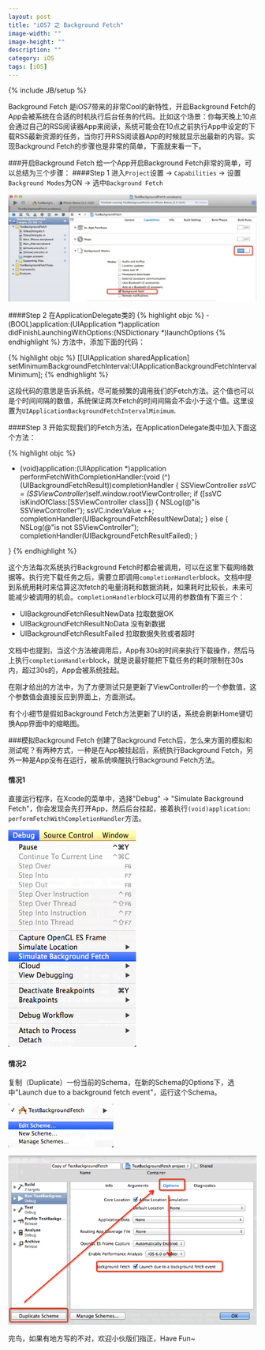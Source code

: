 ```yaml
---
layout: post
title: "iOS7 之 Background Fetch"
image-width: ""
image-height: ""
description: ""
category: iOS
tags: [iOS]
---
```

{% include JB/setup %}

Background Fetch 是iOS7带来的非常Cool的新特性，开启Background Fetch的App会被系统在合适的时机执行后台任务的代码。比如这个场景：你每天晚上10点会通过自己的RSS阅读器App来阅读，系统可能会在10点之前执行App中设定的下载RSS最新资源的任务，当你打开RSS阅读器App的时候就显示出最新的内容。实现Background Fetch的步骤也是非常的简单，下面就来看一下。

###开启Background Fetch
给一个App开启Background Fetch非常的简单，可以总结为三个步骤：
####Step 1 
进入`Project`设置 -> `Capabilities` -> 设置`Background Modes`为ON -> 选中`Background Fetch`

![BG_Fetch01](/assets/resources/BG_Fetch01.png)

####Step 2
在ApplicationDelegate类的
{% highlight objc %}
-(BOOL)application:(UIApplication *)application didFinishLaunchingWithOptions:(NSDictionary *)launchOptions
{% endhighlight %}
方法中，添加下面的代码：

{% highlight objc %}
[[UIApplication sharedApplication] setMinimumBackgroundFetchInterval:UIApplicationBackgroundFetchIntervalMinimum];
{% endhighlight %}

这段代码的意思是告诉系统，尽可能频繁的调用我们的Fetch方法。这个值也可以是个时间间隔的数值，系统保证两次Fetch的时间间隔会不会小于这个值。这里设置为`UIApplicationBackgroundFetchIntervalMinimum`.

####Step 3
开始实现我们的Fetch方法，在ApplicationDelegate类中加入下面这个方法：

{% highlight objc %}
- (void)application:(UIApplication *)application performFetchWithCompletionHandler:(void (^)(UIBackgroundFetchResult))completionHandler {
    SSViewController *ssVC = (SSViewController*)self.window.rootViewController;
    if ([ssVC isKindOfClass:[SSViewController class]]) {
        NSLog(@"is SSViewController");
        ssVC.indexValue ++;
        completionHandler(UIBackgroundFetchResultNewData);
    } else {
        NSLog(@"is not SSViewController");
        completionHandler(UIBackgroundFetchResultFailed);
    }
    
}
{% endhighlight %}

这个方法每次系统执行Background Fetch时都会被调用，可以在这里下载网络数据等。执行完下载任务之后，需要立即调用`completionHandler`block。文档中提到系统用耗时来估算这次fetch的电量消耗和数据消耗，如果耗时比较长，未来可能减少被调用的机会。`completionHandler`block可以用的参数值有下面三个：

* UIBackgroundFetchResultNewData 拉取数据OK
* UIBackgroundFetchResultNoData  没有新数据
* UIBackgroundFetchResultFailed  拉取数据失败或者超时

文档中也提到，当这个方法被调用后，App有30s的时间来执行下载操作，然后马上执行`completionHandler`block，就是说最好能把下载任务的耗时限制在30s内，超过30s的，App会被系统挂起。

在刚才给出的方法中，为了方便测试只是更新了ViewController的一个参数值，这个参数值会直接反应到界面上，方面测试。

有个小细节是假如Background Fetch方法更新了UI的话，系统会刷新Home键切换App界面中的缩略图。

###模拟Background Fetch
创建了Background Fetch后，怎么来方面的模拟和测试呢？有两种方式，一种是在App被挂起后，系统执行Background Fetch，另外一种是App没有在运行，被系统唤醒执行Background Fetch方法。

#### 情况1
直接运行程序，在Xcode的菜单中，选择"Debug" -> "Simulate Background Fetch"，你会发现会先打开App，然后后台挂起，接着执行`(void)application: performFetchWithCompletionHandler`方法。

![BG_Fetch02](/assets/resources/BG_Fetch02.png)

#### 情况2
复制（Duplicate）一份当前的Schema，在新的Schema的Options下，选中"Launch due to a background fetch event"，运行这个Schema。

![BG_Fetch03](/assets/resources/BG_Fetch03.png)

![BG_Fetch04](/assets/resources/BG_Fetch04.png)

完鸟，如果有地方写的不对，欢迎小伙版们指正，Have Fun~





